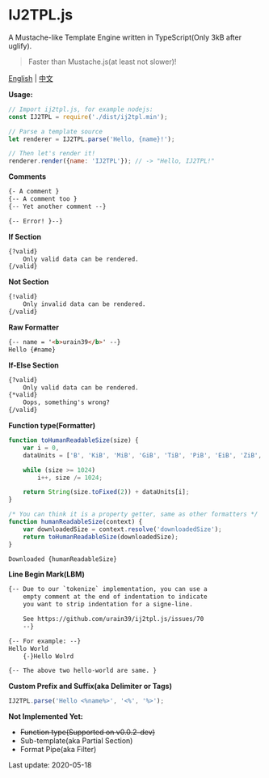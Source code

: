 # IJ2TPL.js
A Mustache-like Template Engine written in TypeScript(Only 3kB after uglify).

> Faster than Mustache.js(at least not slower)!

[English](./README.md) | [中文](./README.zh.md)

**Usage:**
```js
// Import ij2tpl.js, for example nodejs:
const IJ2TPL = require('./dist/ij2tpl.min');

// Parse a template source
let renderer = IJ2TPL.parse('Hello, {name}!');

// Then let's render it!
renderer.render({name: 'IJ2TPL'}); // -> "Hello, IJ2TPL!"
```

**Comments**
```html
{- A comment }
{-- A comment too }
{-- Yet another comment --}

{-- Error! }--}
```

**If Section**
```html
{?valid}
	Only valid data can be rendered.
{/valid}
```

**Not Section**
```html
{!valid}
	Only invalid data can be rendered.
{/valid}
```

**Raw Formatter**
```html
{-- name = '<b>urain39</b>' --}
Hello {#name}
```

**If-Else Section**

```html
{?valid}
	Only valid data can be rendered.
{*valid}
	Oops, something's wrong?
{/valid}
```

**Function type(Formatter)**
```js
function toHumanReadableSize(size) {
	var i = 0,
	dataUnits = ['B', 'KiB', 'MiB', 'GiB', 'TiB', 'PiB', 'EiB', 'ZiB', 'YiB', 'BiB', 'NiB', 'DiB'];

	while (size >= 1024)
		i++, size /= 1024;

	return String(size.toFixed(2)) + dataUnits[i];
}

/* You can think it is a property getter, same as other formatters */
function humanReadableSize(context) {
	var downloadedSize = context.resolve('downloadedSize');
	return toHumanReadableSize(downloadedSize);
}
```

```html
Downloaded {humanReadableSize}
```

**Line Begin Mark(LBM)**
```html
{-- Due to our `tokenize` implementation, you can use a
	empty comment at the end of indentation to indicate
	you want to strip indentation for a signe-line.

	See https://github.com/urain39/ij2tpl.js/issues/70
	--}

{-- For example: --}
Hello World
	{-}Hello Wolrd

{-- The above two hello-world are same. }
```

**Custom Prefix and Suffix(aka Delimiter or Tags)**
```js
IJ2TPL.parse('Hello <%name%>', '<%', '%>');
```

**Not Implemented Yet:**
- ~~Function type(Supported on v0.0.2-dev)~~
- Sub-template(aka Partial Section)
- Format Pipe(aka Filter)

Last update: 2020-05-18
